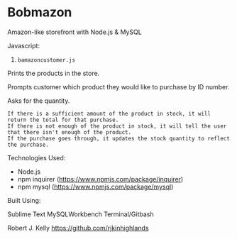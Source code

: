 # Bobmazon

 Amazon-like storefront with Node.js & MySQL

 Javascript:

1. `bamazoncustomer.js`

 Prints the products in the store.

 Prompts customer which product they would like to purchase by ID number.

 Asks for the quantity.

    If there is a sufficient amount of the product in stock, it will return the total for that purchase.
    If there is not enough of the product in stock, it will tell the user that there isn't enough of the product.
    If the purchase goes through, it updates the stock quantity to reflect the purchase.

Technologies Used:

- Node.js
- npm inquirer (https://www.npmjs.com/package/inquirer)
- npm mysql (https://www.npmjs.com/package/mysql)

Built Using:

Sublime Text
MySQLWorkbench
Terminal/Gitbash

Robert J. Kelly
https://github.com/rjkinhighlands

